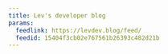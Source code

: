 ```yaml
---
title: Lev's developer blog
params:
  feedlink: https://levdev.blog/feed/
  feedid: 15404f3cb02e767561b26393c482d21b
---
```

